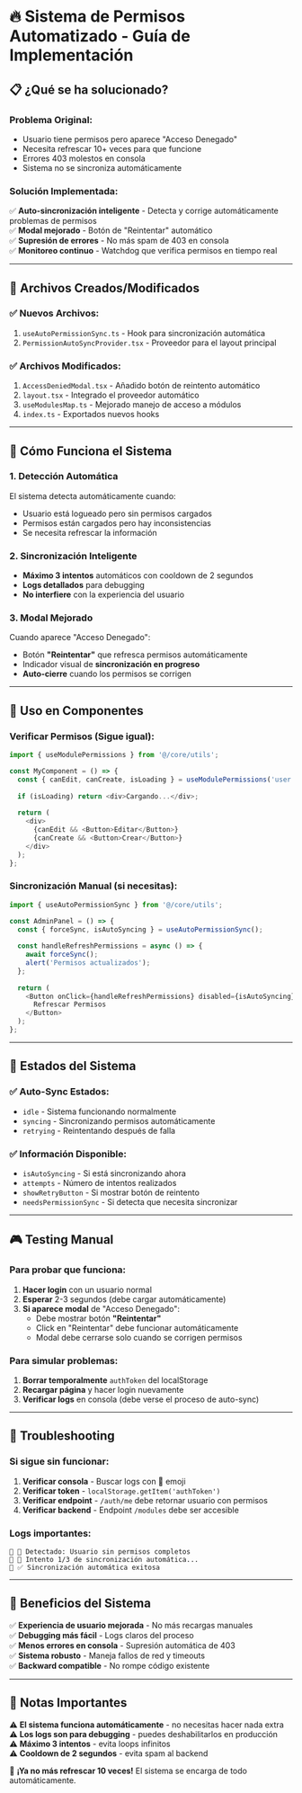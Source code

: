 # 🔥 Sistema de Permisos Automatizado - Guía de Implementación

## 📋 ¿Qué se ha solucionado?

### Problema Original:
- Usuario tiene permisos pero aparece "Acceso Denegado" 
- Necesita refrescar 10+ veces para que funcione
- Errores 403 molestos en consola
- Sistema no se sincroniza automáticamente

### Solución Implementada:
✅ **Auto-sincronización inteligente** - Detecta y corrige automáticamente problemas de permisos  
✅ **Modal mejorado** - Botón de "Reintentar" automático  
✅ **Supresión de errores** - No más spam de 403 en consola  
✅ **Monitoreo continuo** - Watchdog que verifica permisos en tiempo real  

---

## 🚀 Archivos Creados/Modificados

### ✅ **Nuevos Archivos:**
1. `useAutoPermissionSync.ts` - Hook para sincronización automática
2. `PermissionAutoSyncProvider.tsx` - Proveedor para el layout principal

### ✅ **Archivos Modificados:**
1. `AccessDeniedModal.tsx` - Añadido botón de reintento automático
2. `layout.tsx` - Integrado el proveedor automático
3. `useModulesMap.ts` - Mejorado manejo de acceso a módulos
4. `index.ts` - Exportados nuevos hooks

---

## 🎯 Cómo Funciona el Sistema

### 1. **Detección Automática**
El sistema detecta automáticamente cuando:
- Usuario está logueado pero sin permisos cargados
- Permisos están cargados pero hay inconsistencias
- Se necesita refrescar la información

### 2. **Sincronización Inteligente**
- **Máximo 3 intentos** automáticos con cooldown de 2 segundos
- **Logs detallados** para debugging
- **No interfiere** con la experiencia del usuario

### 3. **Modal Mejorado**
Cuando aparece "Acceso Denegado":
- Botón **"Reintentar"** que refresca permisos automáticamente
- Indicador visual de **sincronización en progreso**
- **Auto-cierre** cuando los permisos se corrigen

---

## 📖 Uso en Componentes

### Verificar Permisos (Sigue igual):
```typescript
import { useModulePermissions } from '@/core/utils';

const MyComponent = () => {
  const { canEdit, canCreate, isLoading } = useModulePermissions('user');
  
  if (isLoading) return <div>Cargando...</div>;
  
  return (
    <div>
      {canEdit && <Button>Editar</Button>}
      {canCreate && <Button>Crear</Button>}
    </div>
  );
};
```

### Sincronización Manual (si necesitas):
```typescript
import { useAutoPermissionSync } from '@/core/utils';

const AdminPanel = () => {
  const { forceSync, isAutoSyncing } = useAutoPermissionSync();
  
  const handleRefreshPermissions = async () => {
    await forceSync();
    alert('Permisos actualizados');
  };
  
  return (
    <Button onClick={handleRefreshPermissions} disabled={isAutoSyncing}>
      Refrescar Permisos
    </Button>
  );
};
```

---

## 🔧 Estados del Sistema

### ✅ **Auto-Sync Estados:**
- `idle` - Sistema funcionando normalmente
- `syncing` - Sincronizando permisos automáticamente
- `retrying` - Reintentando después de falla

### ✅ **Información Disponible:**
- `isAutoSyncing` - Si está sincronizando ahora
- `attempts` - Número de intentos realizados
- `showRetryButton` - Si mostrar botón de reintento
- `needsPermissionSync` - Si detecta que necesita sincronizar

---

## 🎮 Testing Manual

### Para probar que funciona:
1. **Hacer login** con un usuario normal
2. **Esperar** 2-3 segundos (debe cargar automáticamente)
3. **Si aparece modal** de "Acceso Denegado":
   - Debe mostrar botón **"Reintentar"**
   - Click en "Reintentar" debe funcionar automáticamente
   - Modal debe cerrarse solo cuando se corrigen permisos

### Para simular problemas:
1. **Borrar temporalmente** `authToken` del localStorage
2. **Recargar página** y hacer login nuevamente
3. **Verificar logs** en consola (debe verse el proceso de auto-sync)

---

## 🚨 Troubleshooting

### Si sigue sin funcionar:
1. **Verificar consola** - Buscar logs con 🔄 emoji
2. **Verificar token** - `localStorage.getItem('authToken')`
3. **Verificar endpoint** - `/auth/me` debe retornar usuario con permisos
4. **Verificar backend** - Endpoint `/modules` debe ser accesible

### Logs importantes:
```
🔄 🎯 Detectado: Usuario sin permisos completos
🔄 🔄 Intento 1/3 de sincronización automática...
🔄 ✅ Sincronización automática exitosa
```

---

## 🎉 Beneficios del Sistema

✅ **Experiencia de usuario mejorada** - No más recargas manuales  
✅ **Debugging más fácil** - Logs claros del proceso  
✅ **Menos errores en consola** - Supresión automática de 403  
✅ **Sistema robusto** - Maneja fallos de red y timeouts  
✅ **Backward compatible** - No rompe código existente  

---

## 📝 Notas Importantes

⚠️ **El sistema funciona automáticamente** - no necesitas hacer nada extra  
⚠️ **Los logs son para debugging** - puedes deshabilitarlos en producción  
⚠️ **Máximo 3 intentos** - evita loops infinitos  
⚠️ **Cooldown de 2 segundos** - evita spam al backend  

🎯 **¡Ya no más refrescar 10 veces!** El sistema se encarga de todo automáticamente.
